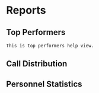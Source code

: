 # Reports

## Top Performers
	This is top performers help view.

## Call Distribution
	
## Personnel Statistics
